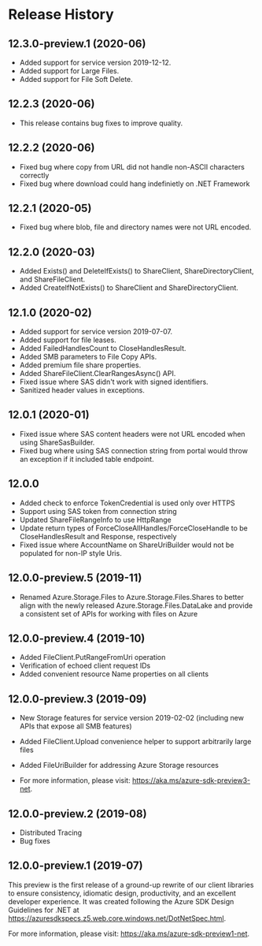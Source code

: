 # Release History

## 12.3.0-preview.1 (2020-06)
- Added support for service version 2019-12-12.
- Added support for Large Files.
- Added support for File Soft Delete.

## 12.2.3 (2020-06)
- This release contains bug fixes to improve quality.

## 12.2.2 (2020-06)
- Fixed bug where copy from URL did not handle non-ASCII characters correctly
- Fixed bug where download could hang indefinietly on .NET Framework

## 12.2.1 (2020-05)
- Fixed bug where blob, file and directory names were not URL encoded.

## 12.2.0 (2020-03)
- Added Exists() and DeleteIfExists() to ShareClient, ShareDirectoryClient, and ShareFileClient.
- Added CreateIfNotExists() to ShareClient and ShareDirectoryClient.

## 12.1.0 (2020-02)
- Added support for service version 2019-07-07.
- Added support for file leases.
- Added FailedHandlesCount to CloseHandlesResult.
- Added SMB parameters to File Copy APIs.
- Added premium file share properties.
- Added ShareFileClient.ClearRangesAsync() API.
- Fixed issue where SAS didn't work with signed identifiers.
- Sanitized header values in exceptions.

## 12.0.1 (2020-01)
 - Fixed issue where SAS content headers were not URL encoded when using ShareSasBuilder.
 - Fixed bug where using SAS connection string from portal would throw an exception if it included
   table endpoint.

## 12.0.0
- Added check to enforce TokenCredential is used only over HTTPS
- Support using SAS token from connection string
- Updated ShareFileRangeInfo to use HttpRange
- Update return types of ForceCloseAllHandles/ForceCloseHandle to be CloseHandlesResult
  and Response<CloseHandlesResult>, respectively
- Fixed issue where AccountName on ShareUriBuilder would not be populated
  for non-IP style Uris.

## 12.0.0-preview.5 (2019-11)
- Renamed Azure.Storage.Files to Azure.Storage.Files.Shares to better align
  with the newly released Azure.Storage.Files.DataLake and provide a consistent
  set of APIs for working with files on Azure

## 12.0.0-preview.4 (2019-10)
- Added FileClient.PutRangeFromUri operation
- Verification of echoed client request IDs
- Added convenient resource Name properties on all clients

## 12.0.0-preview.3 (2019-09)
- New Storage features for service version 2019-02-02 (including new APIs that
  expose all SMB features)
- Added FileClient.Upload convenience helper to support arbitrarily large files
- Added FileUriBuilder for addressing Azure Storage resources

- For more information, please visit: https://aka.ms/azure-sdk-preview3-net.

## 12.0.0-preview.2 (2019-08)
- Distributed Tracing
- Bug fixes

## 12.0.0-preview.1 (2019-07)
This preview is the first release of a ground-up rewrite of our client
libraries to ensure consistency, idiomatic design, productivity, and an
excellent developer experience.  It was created following the Azure SDK Design
Guidelines for .NET at https://azuresdkspecs.z5.web.core.windows.net/DotNetSpec.html.

For more information, please visit: https://aka.ms/azure-sdk-preview1-net.
